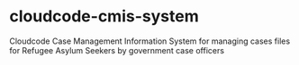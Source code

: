# cloudcode-cmis-system
Cloudcode Case Management Information System for managing cases files for Refugee Asylum Seekers by government case officers
